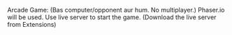 Arcade Game: (Bas computer/opponent aur hum. No multiplayer.)
Phaser.io will be used.
Use live server to start the game. (Download the live server from Extensions)